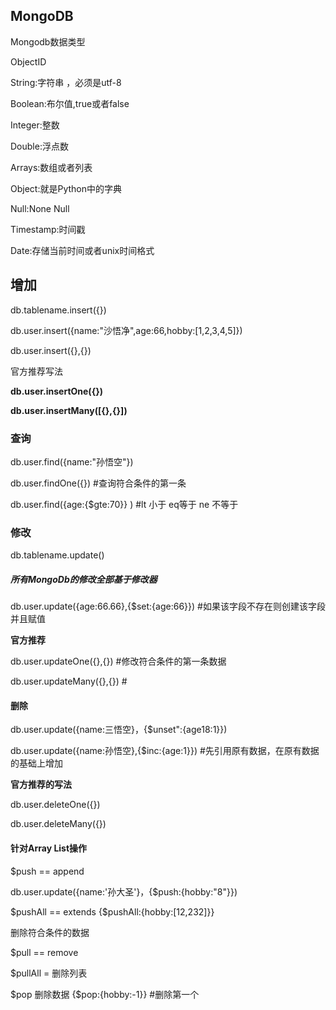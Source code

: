 ## MongoDB

Mongodb数据类型

ObjectID

String:字符串  ，必须是utf-8

Boolean:布尔值,true或者false

Integer:整数

Double:浮点数

Arrays:数组或者列表

Object:就是Python中的字典

Null:None  Null

Timestamp:时间戳

Date:存储当前时间或者unix时间格式

## 增加

db.tablename.insert({})

db.user.insert({name:"沙悟净",age:66,hobby:[1,2,3,4,5]})

db.user.insert({},{})

官方推荐写法

**db.user.insertOne({})**

**db.user.insertMany([{},{}])**

### 查询

db.user.find({name:"孙悟空"})

db.user.findOne({})  #查询符合条件的第一条

db.user.find({age:{$gte:70}} )   #lt  小于  eq等于    ne  不等于



### 修改

db.tablename.update()

##### 所有MongoDb的修改全部基于修改器 

db.user.update({age:66.66},{$set:{age:66}})   #如果该字段不存在则创建该字段并且赋值



**官方推荐**

db.user.updateOne({},{})  #修改符合条件的第一条数据

db.user.updateMany({},{})  #

#### 删除

db.user.update({name:三悟空}，{$unset":{age18:1}})



db.user.update({name:孙悟空},{$inc:{age:1}})    #先引用原有数据，在原有数据的基础上增加



**官方推荐的写法**

db.user.deleteOne({})

db.user.deleteMany({})

#### 针对Array List操作

$push == append

db.user.update({name:'孙大圣'}，{$push:{hobby:"8"}})

$pushAll == extends   {$pushAll:{hobby:[12,232]}}

删除符合条件的数据

$pull == remove

$pullAll = 删除列表

$pop  删除数据  {$pop:{hobby:-1}}  #删除第一个

